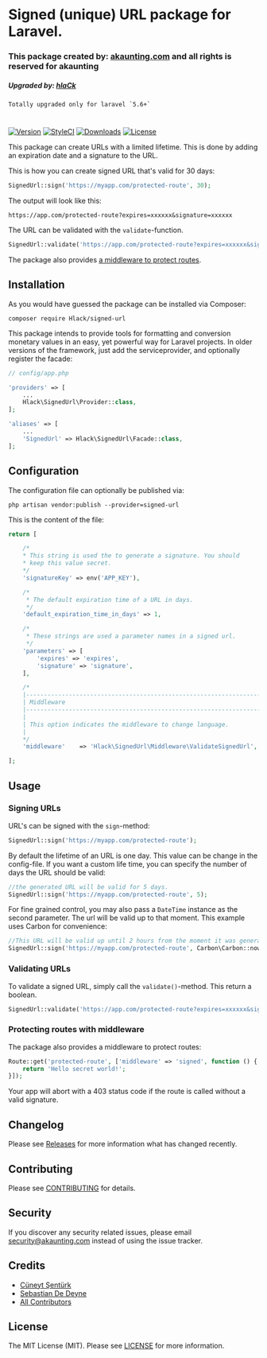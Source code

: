 # Signed (unique) URL package for Laravel.
### This package created by: [akaunting.com](http://akaunting.com) and all rights is reserved for akaunting
##### Upgraded by: [hlaCk](https://github.com/hlaCk)
```
Totally upgraded only for laravel `5.6+`
```
#

[![Version](https://poser.pugx.org/akaunting/signed-url/v/stable.svg)](https://github.com/akaunting/signed-url/releases)
[![StyleCI](https://styleci.io/repos/102290249/shield?style=flat&branch=master)](https://styleci.io/repos/102290249)
[![Downloads](https://poser.pugx.org/akaunting/signed-url/d/total.svg)](https://github.com/akaunting/signed-url)
[![License](https://poser.pugx.org/akaunting/signed-url/license.svg)](LICENSE.md)

This package can create URLs with a limited lifetime. This is done by adding an expiration date and a signature to the URL.

This is how you can create signed URL that's valid for 30 days:

```php
SignedUrl::sign('https://myapp.com/protected-route', 30);
```

The output will look like this:

```
https://app.com/protected-route?expires=xxxxxx&signature=xxxxxx
```

The URL can be validated with the `validate`-function.

```php
SignedUrl::validate('https://app.com/protected-route?expires=xxxxxx&signature=xxxxxx');
```

The package also provides [a middleware to protect routes](https://github.com/hlack/signed-url#protecting-routes-with-middleware).

## Installation

As you would have guessed the package can be installed via Composer:

```
composer require Hlack/signed-url
```

This package intends to provide tools for formatting and conversion monetary values in an easy, yet powerful way for Laravel projects. In older versions of the framework, just add the serviceprovider, and optionally register the facade:

```php
// config/app.php

'providers' => [
    ...
    Hlack\SignedUrl\Provider::class,
];

'aliases' => [
    ...
    'SignedUrl' => Hlack\SignedUrl\Facade::class,
];
```

## Configuration

The configuration file can optionally be published via:

```
php artisan vendor:publish --provider=signed-url
```

This is the content of the file:

```php
return [

    /*
    * This string is used the to generate a signature. You should
    * keep this value secret.
    */
    'signatureKey' => env('APP_KEY'),

    /*
     * The default expiration time of a URL in days.
     */
    'default_expiration_time_in_days' => 1,

    /*
     * These strings are used a parameter names in a signed url.
     */
    'parameters' => [
        'expires' => 'expires',
        'signature' => 'signature',
    ],

    /*
    |--------------------------------------------------------------------------
    | Middleware
    |--------------------------------------------------------------------------
    |
    | This option indicates the middleware to change language.
    |
    */
    'middleware'    => 'Hlack\SignedUrl\Middleware\ValidateSignedUrl',

];
```
## Usage

### Signing URLs
URL's can be signed with the `sign`-method:
```php
SignedUrl::sign('https://myapp.com/protected-route');
```
By default the lifetime of an URL is one day. This value can be change in the config-file.
If you want a custom life time, you can specify the number of days the URL should be valid:

```php
//the generated URL will be valid for 5 days.
SignedUrl::sign('https://myapp.com/protected-route', 5);
```

For fine grained control, you may also pass a `DateTime` instance as the second parameter. The url
will be valid up to that moment. This example uses Carbon for convenience:
```php
//This URL will be valid up until 2 hours from the moment it was generated.
SignedUrl::sign('https://myapp.com/protected-route', Carbon\Carbon::now()->addHours(2) );
```

### Validating URLs
To validate a signed URL, simply call the `validate()`-method. This return a boolean.
```php
SignedUrl::validate('https://app.com/protected-route?expires=xxxxxx&signature=xxxxxx');
```

### Protecting routes with middleware
The package also provides a middleware to protect routes:

```php
Route::get('protected-route', ['middleware' => 'signed', function () {
    return 'Hello secret world!';
}]);
```
Your app will abort with a 403 status code if the route is called without a valid signature.


## Changelog

Please see [Releases](../../releases) for more information what has changed recently.

## Contributing

Please see [CONTRIBUTING](CONTRIBUTING.md) for details.

## Security

If you discover any security related issues, please email security@akaunting.com instead of using the issue tracker.

## Credits

- [Cüneyt Şentürk](https://github.com/cuneytsenturk)
- [Sebastian De Deyne](https://github.com/sebastiandedeyne)
- [All Contributors](../../contributors)

## License

The MIT License (MIT). Please see [LICENSE](LICENSE.md) for more information.

